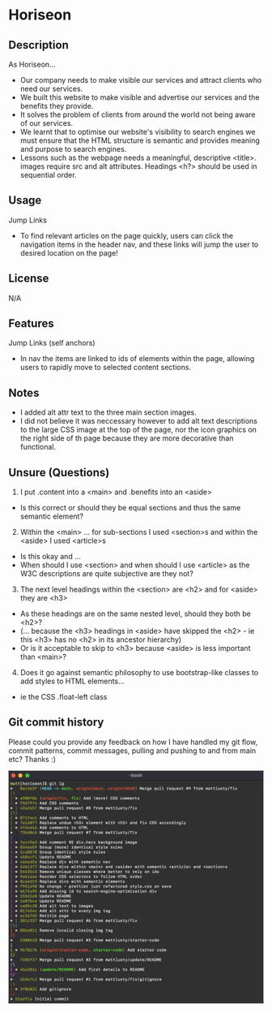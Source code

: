 # Horiseon

## Description

As Horiseon...

- Our company needs to make visible our services and attract clients who need our services.
- We built this website to make visible and advertise our services and the benefits they provide.
- It solves the problem of clients from around the world not being aware of our services.
- We learnt that to optimise our website's visibility to search engines we must ensure that the HTML structure is semantic and provides meaning and purpose to search engines.
- Lessons such as the webpage needs a meaningful, descriptive \<title\>. images require src and alt attributes. Headings \<h?\> should be used in sequential order.

## Usage

Jump Links

- To find relevant articles on the page quickly, users can click the navigation items in the header nav, and these links will jump the user to desired location on the page!

## License

N/A

## Features

Jump Links (self anchors)

- In nav the items are linked to ids of elements within the page, allowing users to rapidly move to selected content sections.

## Notes

- I added alt attr text to the three main section images.
- I did not believe it was neccessary however to add alt text descriptions to the large CSS image at the top of the page, nor the icon graphics on the right side of th page because they are more decorative than functional.

## Unsure (Questions)

1. I put .content into a \<main\> and .benefits into an \<aside\>

- Is this correct or should they be equal sections and thus the same semantic element?

2. Within the \<main\> ... for sub-sections I used \<section\>s and within the \<aside\> I used \<article\>s

- Is this okay and ...
- When should I use \<section\> and when should I use \<article\> as the W3C descriptions are quite subjective are they not?

3. The next level headings within the \<section\> are \<h2\> and for \<aside\> they are \<h3\>

- As these headings are on the same nested level, should they both be \<h2\>?
- (... because the \<h3\> headings in \<aside\> have skipped the \<h2\> - ie this \<h3\> has no \<h2\> in its ancestor hierarchy)
- Or is it acceptable to skip to \<h3\> because \<aside\> is less important than \<main\>?

4. Does it go against semantic philosophy to use bootstrap-like classes to add styles to HTML elements...

- ie the CSS .float-left class

## Git commit history

Please could you provide any feedback on how I have handled my git flow, commit patterns, commit messages, pulling and pushing to and from main etc? Thanks :)

![My git commit history](assets/images/git-log.png)
